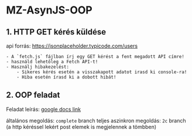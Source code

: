 # MZ-AsynJS-OOP

## 1. HTTP GET kérés küldése 

api forrás: https://jsonplaceholder.typicode.com/users 
   
    - A `fetch.js` fájlban írj egy GET kérést a fent megadott API címre!
    - használd lehetőleg a Fetch API-t!
    - Használj hibakezelést: 
        - Sikeres kérés esetén a visszakapott adatot irasd ki console-ra!
        - Hiba esetén írasd ki a dobott hibát!
        
        
## 2. OOP feladat  
Feladat leírás: [google docs link](https://docs.google.com/document/d/1X5bw45gvOzFK4eSFHOkLbS7FzVPpQo2CK_CmljB_5E0/edit?usp=sharing)     

általános megoldás: `complete` branch
teljes aszinkron megoldás: `2c` branch (a http kéréssel lekért post elemek is megjelennek a tömbben)

    
